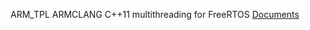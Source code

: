 ARM_TPL
ARMCLANG C++11 multithreading for FreeRTOS
[Documents](http://infocenter.arm.com/help/index.jsp?topic=/com.arm.doc.100073_0610_00_en/wip1493208196925.html)
